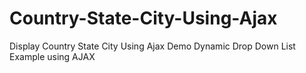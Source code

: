 # Country-State-City-Using-Ajax
Display Country State City Using Ajax Demo
Dynamic Drop Down List Example using AJAX
